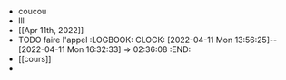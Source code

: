 - coucou
- lll
- [[Apr 11th, 2022]]
- TODO faire l'appel
  :LOGBOOK:
  CLOCK: [2022-04-11 Mon 13:56:25]--[2022-04-11 Mon 16:32:33] =>  02:36:08
  :END:
- [[cours]]
-